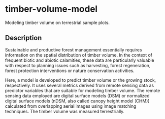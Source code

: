 # timber-volume-model
Modeling timber volume on terrestrial sample plots.

## Description

Sustainable and productive forest management essentially requires information on the spatial distribution of timber volume. In the context of frequent biotic and abiotic calamities, these data are particularly valuable with respect to planning issues such as harvesting, forest regeneration, forest protection interventions or nature conservation activities.

Here, a model is developed to predict timber volume or the growing stock, respectively. It uses several metrics derived from remote sensing data as predictor variables that are suitable for modeling timber volume. The remote sensing data employed are digital surface models (DSM) or normalized digital surface models (nDSM, also called canopy height model (CHM)) calculated from overlapping aerial images using image matching techniques. The timber volume was measured terrestrially.

